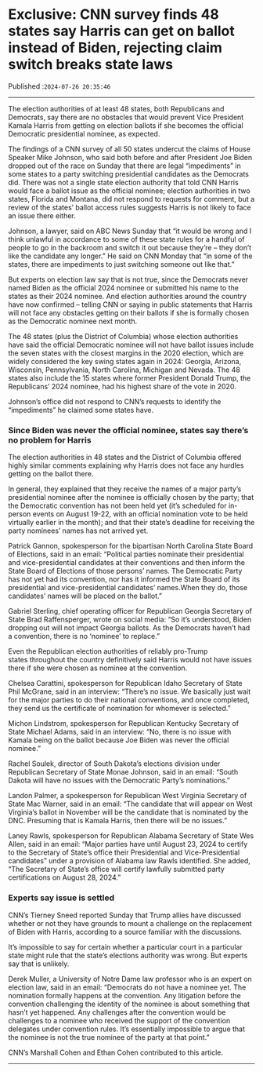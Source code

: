 # Exclusive: CNN survey finds 48 states say Harris can get on ballot instead of Biden, rejecting claim switch breaks state laws

Published :`2024-07-26 20:35:46`

---

The election authorities of at least 48 states, both Republicans and Democrats, say there are no obstacles that would prevent Vice President Kamala Harris from getting on election ballots if she becomes the official Democratic presidential nominee, as expected.

The findings of a CNN survey of all 50 states undercut the claims of House Speaker Mike Johnson, who said both before and after President Joe Biden dropped out of the race on Sunday that there are legal “impediments” in some states to a party switching presidential candidates as the Democrats did. There was not a single state election authority that told CNN Harris would face a ballot issue as the official nominee; election authorities in two states, Florida and Montana, did not respond to requests for comment, but a review of the states’ ballot access rules suggests Harris is not likely to face an issue there either.

Johnson, a lawyer, said on ABC News Sunday that “it would be wrong and I think unlawful in accordance to some of these state rules for a handful of people to go in the backroom and switch it out because they’re – they don’t like the candidate any longer.” He said on CNN Monday that “in some of the states, there are impediments to just switching someone out like that.”

But experts on election law say that is not true, since the Democrats never named Biden as the official 2024 nominee or submitted his name to the states as their 2024 nominee. And election authorities around the country have now confirmed – telling CNN or saying in public statements that Harris will not face any obstacles getting on their ballots if she is formally chosen as the Democratic nominee next month.

The 48 states (plus the District of Columbia) whose election authorities have said the official Democratic nominee will not have ballot issues include the seven states with the closest margins in the 2020 election, which are widely considered the key swing states again in 2024: Georgia, Arizona, Wisconsin, Pennsylvania, North Carolina, Michigan and Nevada. The 48 states also include the 15 states where former President Donald Trump, the Republicans’ 2024 nominee, had his highest share of the vote in 2020.

Johnson’s office did not respond to CNN’s requests to identify the “impediments” he claimed some states have.

### Since Biden was never the official nominee, states say there’s no problem for Harris

The election authorities in 48 states and the District of Columbia offered highly similar comments explaining why Harris does not face any hurdles getting on the ballot there.

In general, they explained that they receive the names of a major party’s presidential nominee after the nominee is officially chosen by the party; that the Democratic convention has not been held yet (it’s scheduled for in-person events on August 19-22, with an official nomination vote to be held virtually earlier in the month); and that their state’s deadline for receiving the party nominees’ names has not arrived yet.

Patrick Gannon, spokesperson for the bipartisan North Carolina State Board of Elections, said in an email: “Political parties nominate their presidential and vice-presidential candidates at their conventions and then inform the State Board of Elections of those persons’ names. The Democratic Party has not yet had its convention, nor has it informed the State Board of its presidential and vice-presidential candidates’ names.When they do, those candidates’ names will be placed on the ballot.”

Gabriel Sterling, chief operating officer for Republican Georgia Secretary of State Brad Raffensperger, wrote on social media: “So it’s understood, Biden dropping out will not impact Georgia ballots. As the Democrats haven’t had a convention, there is no ‘nominee’ to replace.”

Even the Republican election authorities of reliably pro-Trump states throughout the country definitively said Harris would not have issues there if she were chosen as nominee at the convention.

Chelsea Carattini, spokesperson for Republican Idaho Secretary of State Phil McGrane, said in an interview: “There’s no issue. We basically just wait for the major parties to do their national conventions, and once completed, they send us the certificate of nomination for whomever is selected.”

Michon Lindstrom, spokesperson for Republican Kentucky Secretary of State Michael Adams, said in an interview: “No, there is no issue with Kamala being on the ballot because Joe Biden was never the official nominee.”

Rachel Soulek, director of South Dakota’s elections division under Republican Secretary of State Monae Johnson, said in an email: “South Dakota will have no issues with the Democratic Party’s nominations.”

Landon Palmer, a spokesperson for Republican West Virginia Secretary of State Mac Warner, said in an email: “The candidate that will appear on West Virginia’s ballot in November will be the candidate that is nominated by the DNC. Presuming that is Kamala Harris, then there will be no issues.”

Laney Rawls, spokesperson for Republican Alabama Secretary of State Wes Allen, said in an email: “Major parties have until August 23, 2024 to certify to the Secretary of State’s office their Presidential and Vice-Presidential candidates” under a provision of Alabama law Rawls identified. She added, “The Secretary of State’s office will certify lawfully submitted party certifications on August 28, 2024.”

### Experts say issue is settled

CNN’s Tierney Sneed reported Sunday that Trump allies have discussed whether or not they have grounds to mount a challenge on the replacement of Biden with Harris, according to a source familiar with the discussions.

It’s impossible to say for certain whether a particular court in a particular state might rule that the state’s elections authority was wrong. But experts say that is unlikely.

Derek Muller, a University of Notre Dame law professor who is an expert on election law, said in an email: “Democrats do not have a nominee yet. The nomination formally happens at the convention. Any litigation before the convention challenging the identity of the nominee is about something that hasn’t yet happened. Any challenges after the convention would be challenges to a nominee who received the support of the convention delegates under convention rules. It’s essentially impossible to argue that the nominee is not the true nominee of the party at that point.”

CNN’s Marshall Cohen and Ethan Cohen contributed to this article.

---

